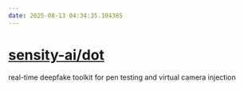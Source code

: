 ```yaml
---
date: 2025-08-13 04:34:35.104385
---
```


# [sensity-ai/dot](https://github.com/sensity-ai/dot)

real-time deepfake toolkit for pen testing and virtual camera injection